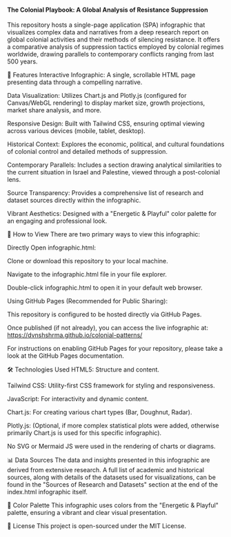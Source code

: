 #### The Colonial Playbook: A Global Analysis of Resistance Suppression
This repository hosts a single-page application (SPA) infographic that visualizes complex data and narratives from a deep research report on global colonial activities and their methods of silencing resistance. It offers a comparative analysis of suppression tactics employed by colonial regimes worldwide, drawing parallels to contemporary conflicts ranging from last 500 years. 

🌟 Features
Interactive Infographic: A single, scrollable HTML page presenting data through a compelling narrative.

Data Visualization: Utilizes Chart.js and Plotly.js (configured for Canvas/WebGL rendering) to display market size, growth projections, market share analysis, and more.

Responsive Design: Built with Tailwind CSS, ensuring optimal viewing across various devices (mobile, tablet, desktop).

Historical Context: Explores the economic, political, and cultural foundations of colonial control and detailed methods of suppression.

Contemporary Parallels: Includes a section drawing analytical similarities to the current situation in Israel and Palestine, viewed through a post-colonial lens.

Source Transparency: Provides a comprehensive list of research and dataset sources directly within the infographic.

Vibrant Aesthetics: Designed with a "Energetic & Playful" color palette for an engaging and professional look.

🚀 How to View
There are two primary ways to view this infographic:

Directly Open infographic.html:

Clone or download this repository to your local machine.

Navigate to the infographic.html file in your file explorer.

Double-click infographic.html to open it in your default web browser.

Using GitHub Pages (Recommended for Public Sharing):

This repository is configured to be hosted directly via GitHub Pages.

Once published (if not already), you can access the live infographic at: https://dvnshshrma.github.io/colonial-patterns/

For instructions on enabling GitHub Pages for your repository, please take a look at the GitHub Pages documentation.

🛠️ Technologies Used
HTML5: Structure and content.

Tailwind CSS: Utility-first CSS framework for styling and responsiveness.

JavaScript: For interactivity and dynamic content.

Chart.js: For creating various chart types (Bar, Doughnut, Radar).

Plotly.js: (Optional, if more complex statistical plots were added, otherwise primarily Chart.js is used for this specific infographic).

No SVG or Mermaid JS were used in the rendering of charts or diagrams.

📊 Data Sources
The data and insights presented in this infographic are derived from extensive research. A full list of academic and historical sources, along with details of the datasets used for visualizations, can be found in the "Sources of Research and Datasets" section at the end of the index.html infographic itself.

🎨 Color Palette
This infographic uses colors from the "Energetic & Playful" palette, ensuring a vibrant and clear visual presentation.

📄 License
This project is open-sourced under the MIT License.
